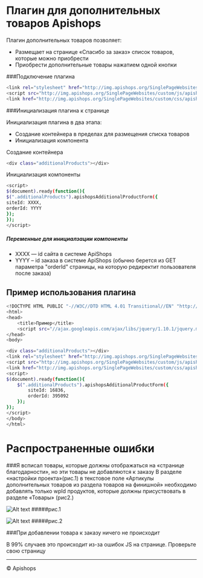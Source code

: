 Плагин для дополнительных товаров Apishops
=========

Плагин дополнительных товаров позволяет:

  - Размещает на странице «Спасибо за заказ» список товаров, которые можно приобрести
  - Приобрести дополнительные товары нажатием одной кнопки


###Подключение плагина


```sh
<link rel="stylesheet" href="http://img.apishops.org/SinglePageWebsites/custom/css/apishopsForm.css">
<script src="http://img.apishops.org/SinglePageWebsites/custom/js/apishopsAdditionalProductForm.js"></script>
<link href="http://img.apishops.org/SinglePageWebsites/custom/css/apishopsAdditionalProductForm.css" rel="stylesheet" type="text/css">

```

###Инициализация плагина к странице

Инициализация плагина в два этапа:
  - Создание контейнера в пределах <body> для размещения списка товаров
  - Инициализация компонента
  
Создание контейнера
```sh
<div class="additionalProducts"></div>
```

Инициализация компоненты
```sh
<script>
$(document).ready(function(){
$(".additionalProducts").apishopsAdditionalProductForm({
siteId: XXXX,
orderId: YYYY
});
});
</script>
```

##### Переменные для инициалзации компоненты

* XXXX — id сайта в системе ApiShops
* YYYY – id заказа в системе ApiShops (обычно берется из GET параметра "orderId" страницы, на которую редиректит пользователя после заказа)


Пример использования плагина
----
```sh
<!DOCTYPE HTML PUBLIC "-//W3C//DTD HTML 4.01 Transitional//EN" "http://www.w3.org/TR/html4/loose.dtd">
<html>
<head>
    <title>Пример</title>
    <script src="//ajax.googleapis.com/ajax/libs/jquery/1.10.1/jquery.min.js"></script> 
</head>
<body>

<div class="additionalProducts"></div>
<link rel="stylesheet" href="http://img.apishops.org/SinglePageWebsites/custom/css/apishopsForm.css">
<script src="http://img.apishops.org/SinglePageWebsites/custom/js/apishopsAdditionalProductForm.js"></script>
<link href="http://img.apishops.org/SinglePageWebsites/custom/css/apishopsAdditionalProductForm.css" rel="stylesheet" type="text/css">
<script>
$(document).ready(function(){
    $(".additionalProducts").apishopsAdditionalProductForm({
        siteId: 16836,
        orderId: 395092
    });
});
</script> 
</body>
</html>
```


Распространенные ошибки
=========
###Я всписал товары, которые должны отображаться на «странице благодарности», но эти товары не добавляются к заказу
В разделе «настройки проекта»(рис.1) в текстовое поле «Артикулы дополнительных товаров из раздела товаров на финишной» необходимо добавлять только wpId продуктов, которые должны присуствовать в разделе «Товары» (рис2.)

![Alt text](http://cl.ly/image/0K3u1h0p0u1h/download/screenshot%202014-06-24%20%D0%B2%2018.15.36.png)
#####рис.1

![Alt text](http://cl.ly/image/2w1G2F2b2G3P/download/screenshot%202014-06-24%20%D0%B2%2018.22.02.png)
#####рис.2

###При добавлении товара к заказу ничего не происходит

В 99% случаев это происходит из-за ошибок JS на странице. Проверьте свою страницу


----
© Apishops 
